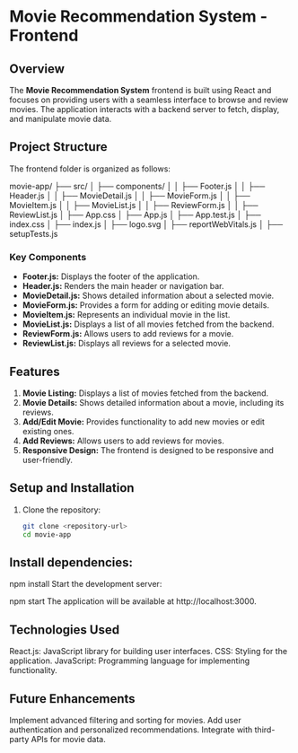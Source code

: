 # Movie Recommendation System - Frontend

## Overview
The **Movie Recommendation System** frontend is built using React and focuses on providing users with a seamless interface to browse and review movies. The application interacts with a backend server to fetch, display, and manipulate movie data.

## Project Structure
The frontend folder is organized as follows:

movie-app/ ├── src/ │ ├── components/ │ │ ├── Footer.js │ │ ├── Header.js │ │ ├── MovieDetail.js │ │ ├── MovieForm.js │ │ ├── MovieItem.js │ │ ├── MovieList.js │ │ ├── ReviewForm.js │ │ ├── ReviewList.js │ ├── App.css │ ├── App.js │ ├── App.test.js │ ├── index.css │ ├── index.js │ ├── logo.svg │ ├── reportWebVitals.js │ ├── setupTests.js

### Key Components
- **Footer.js:** Displays the footer of the application.
- **Header.js:** Renders the main header or navigation bar.
- **MovieDetail.js:** Shows detailed information about a selected movie.
- **MovieForm.js:** Provides a form for adding or editing movie details.
- **MovieItem.js:** Represents an individual movie in the list.
- **MovieList.js:** Displays a list of all movies fetched from the backend.
- **ReviewForm.js:** Allows users to add reviews for a movie.
- **ReviewList.js:** Displays all reviews for a selected movie.

## Features
1. **Movie Listing:** Displays a list of movies fetched from the backend.
2. **Movie Details:** Shows detailed information about a movie, including its reviews.
3. **Add/Edit Movie:** Provides functionality to add new movies or edit existing ones.
4. **Add Reviews:** Allows users to add reviews for movies.
5. **Responsive Design:** The frontend is designed to be responsive and user-friendly.

## Setup and Installation
1. Clone the repository:
   ```bash
   git clone <repository-url>
   cd movie-app
## Install dependencies:

npm install
Start the development server:

npm start
The application will be available at http://localhost:3000.

## Technologies Used
React.js: JavaScript library for building user interfaces.
CSS: Styling for the application.
JavaScript: Programming language for implementing functionality.

## Future Enhancements
Implement advanced filtering and sorting for movies.
Add user authentication and personalized recommendations.
Integrate with third-party APIs for movie data.


